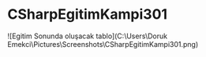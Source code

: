# CSharpEgitimKampi301
![Egitim Sonunda oluşacak tablo](C:\Users\Doruk Emekci\Pictures\Screenshots\CSharpEgitimKampi301.png)
